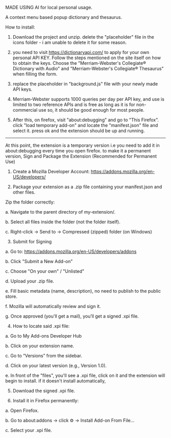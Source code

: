 MADE USING AI for local personal usage.

A context menu based popup dictionary and thesaurus. 

How to install:

1. Download the project and unzip. delete the "placeholder" file in the icons folder - i am unable to delete it for some reason.

2. you need to visit https://dictionaryapi.com/ to apply for your own personal API KEY. Follow the steps mentioned on the site itself on how to obtain the keys. Choose the "Merriam-Webster's Collegiate® Dictionary with Audio" and "Merriam-Webster's Collegiate® Thesaurus" when filling the form.

3. replace the placeholder in "background.js" file with your newly made API keys. 

4. Merriam-Webster supports 1000 queries per day per API key, and use is limited to two reference APIs and is free as long as it is for non-commercial use so, it should be good enough for most people. 

5. After this, on firefox, visit "about:debugging" and go to "This Firefox". click "load temporary add-on" and locate the "manifest.json" file and select it. press ok and the extension should be up and running.

__________________________________________________________________________________________________________________________________________________________________________________________________________________________

At this point, the extension is a temporary version i.e you need to add it in about:debugging every time you open firefox. to make it a permanent version, 
Sign and Package the Extension (Recommended for Permanent Use)

1. Create a Mozilla Developer Account:
https://addons.mozilla.org/en-US/developers/

2. Package your extension as a .zip file containing your manifest.json and other files.

Zip the folder correctly:

  a. Navigate to the parent directory of my-extension/.

  b. Select all files inside the folder (not the folder itself).

  c. Right-click → Send to → Compressed (zipped) folder (on Windows)

3. Submit for Signing

  a. Go to: https://addons.mozilla.org/en-US/developers/addons

  b. Click "Submit a New Add-on"

  c. Choose "On your own" / "Unlisted"

  d. Upload your .zip file.

  e. Fill basic metadata (name, description), no need to publish to the public store.

  f. Mozilla will automatically review and sign it.

  g. Once approved (you'll get a mail), you’ll get a signed .xpi file.

4. How to locate said .xpi file:

  a. Go to My Add-ons Developer Hub

  b. Click on your extension name.

  c. Go to “Versions” from the sidebar.

  d. Click on your latest version (e.g., Version 1.0).

  e. In front of the "files", you'll see a .xpi file, click on it and the extension will begin to install. if it doesn't install automatically,

5. Download the signed .xpi file.

6. Install it in Firefox permanently:

  a. Open Firefox.

  b. Go to about:addons → click ⚙️ → Install Add-on From File…

  c. Select your .xpi file.
